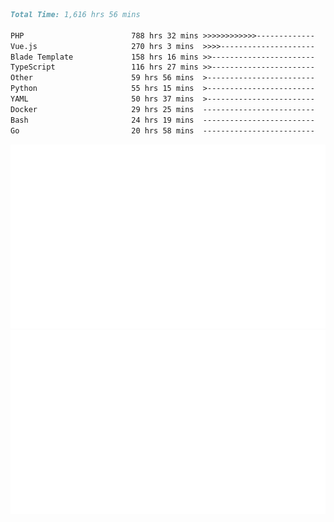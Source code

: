 <!--START_SECTION:waka-->

```markdown
Total Time: 1,616 hrs 56 mins

PHP                        788 hrs 32 mins >>>>>>>>>>>>-------------   47.02 %
Vue.js                     270 hrs 3 mins  >>>>---------------------   16.11 %
Blade Template             158 hrs 16 mins >>-----------------------   09.44 %
TypeScript                 116 hrs 27 mins >>-----------------------   06.95 %
Other                      59 hrs 56 mins  >------------------------   03.57 %
Python                     55 hrs 15 mins  >------------------------   03.30 %
YAML                       50 hrs 37 mins  >------------------------   03.02 %
Docker                     29 hrs 25 mins  -------------------------   01.75 %
Bash                       24 hrs 19 mins  -------------------------   01.45 %
Go                         20 hrs 58 mins  -------------------------   01.25 %
```

<!--END_SECTION:waka-->
<p align="center">
    <img src="https://raw.githubusercontent.com/rjp2525/rjp2525/output/generated/overview.svg">
    <img src="https://raw.githubusercontent.com/rjp2525/rjp2525/output/generated/languages.svg">
</p>

